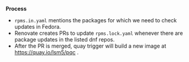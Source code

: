 **Process**
- `rpms.in.yaml` mentions the packages for which we need to check updates in Fedora.
- Renovate creates PRs to update `rpms.lock.yaml` whenever there are package updates in the listed dnf repos.
- After the PR is merged, quay trigger will build a new image at https://quay.io/lsm5/pqc .
